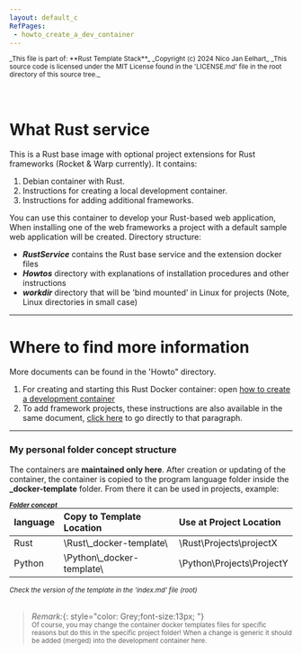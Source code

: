 ```yaml
---
layout: default_c
RefPages:
 - howto_create_a_dev_container
--- 
```


<small>
_This file is part of: **Rust Template Stack**_
_Copyright (c) 2024 Nico Jan Eelhart_
_This source code is licensed under the MIT License found in the  'LICENSE.md' file in the root directory of this source tree._
</small>
<br><br>
<br>

# What Rust service

This is a Rust base image with optional project extensions for Rust frameworks (Rocket & Warp currently). It contains:

1. Debian container with Rust.
1. Instructions for creating a local development container. 
1. Instructions for adding additional frameworks.

You can use this container to develop your Rust-based web application, When installing one of the web frameworks a project with a default sample web application will be created.
Directory structure:

- ***RustService*** contains the Rust base service and the extension docker files
- ***Howtos*** directory with explanations of installation procedures and other instructions         
- ***workdir*** directory that will be 'bind mounted' in Linux for projects (Note, Linux directories in small case)

----

# Where to find more information
More documents can be found in the 'Howto" directory. 
1. For creating and starting this Rust Docker container: open [how to create a development container](./Howtos/howto_create_a_dev_container) 
1. To add framework projects, these instructions are also available in the same document, [click here](./Howtos/howto_create_a_dev_container#add-on_webrocket) to go directly to that paragraph.


----

### My personal folder concept structure
The containers are **maintained only here**. After creation or updating of the container, the container is copied to the program language folder inside the   **\_docker-template** folder. From there it can be used in projects, example:

<small style="display: block; margin-bottom: -18px;"><b><i>Folder concept</i></b></small>

|**language**| **Copy to Template Location** | **Use at Project Location**|
|:--------| :-------------- | :-------------------- |
|Rust    | \Rust\\_docker-template\ 		| \Rust\Projects\projectX |
|Python  | \Python\\_docker-template\ 	| \Python\Projects\ProjectY |

<small><i>Check the version of the template in the 'index.md' file (root)</i></small> <br><br>


> *Remark:*{: style="color: Grey;font-size:13px; "} <br>
> <small>Of course, you may change the container docker templates files for specific reasons but do this in the specific project folder! When a change is generic it should be added (merged) into the development container here.</small>


<br>


<!--
<br><br><br>
# Table of content
* Table of Contents
{:toc}
-->